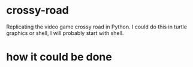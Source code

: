 # crossy-road
Replicating the video game crossy road in Python.
I could do this in turtle graphics or shell, I will probably start with shell.
# how it could be done

